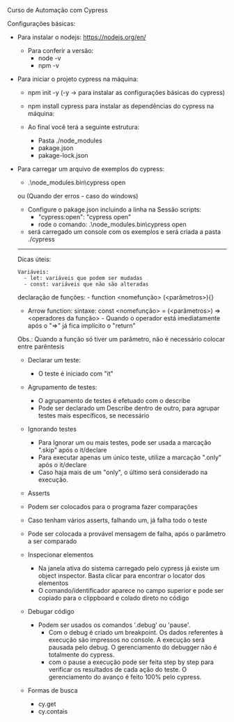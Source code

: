 Curso de Automação com Cypress

Configurações básicas:
- Para instalar o nodejs: https://nodejs.org/en/
    - Para conferir a versão:
        - node -v
        - npm -v

- Para iniciar o projeto cypress na máquina:
    - npm init -y (-y -> para instalar as configurações básicas do cypress)
    - npm install cypress para instalar as dependências do cypress na máquina:

    - Ao final você terá a seguinte estrutura:
        - Pasta ./node_modules
        - pakage.json
        - pakage-lock.json
        
- Para carregar um arquivo de exemplos do cypress:
    -  .\node_modules\.bin\cypress open
   
   ou (Quando der erros - caso do windows)
    - Configure o pakage.json incluindo a linha na Sessão scripts: 
       - "cypress:open": "cypress open"
       - rode o comando: .\node_modules\.bin\cypress open
    - será carregado um console com os exemplos e será criada a pasta ./cypress

    ************************************************

    Dicas úteis:

      Variáveis:
        - let: variáveis que podem ser mudadas
        - const: variáveis que não são alteradas

    declaração de funções:
        - function <nomefunção> (<parâmetros>){}

    - Arrow function:
            sintaxe: const <nomefunção> = (<parâmetros>) => <operadores da função>
            - Quando o operador está imediatamente após o "=>" já fica implícito o "return"
    
    Obs.: Quando a função só tiver um parâmetro, não é necessário colocar entre parêntesis

    - Declarar um teste:
        - O teste é iniciado com "it"
    
    - Agrupamento de testes:
        - O agrupamento de testes é efetuado com o describe
        - Pode ser declarado um Describe dentro de outro, para agrupar testes mais específicos, se necessário
    
    - Ignorando testes 
        - Para Ignorar um ou mais testes, pode ser usada a marcação ".skip" após o it/declare
        - Para executar apenas um único teste, utilize a marcação ".only" após o it/declare
        - Caso haja mais de um "only", o último será considerado na execução.
    
   - Asserts
    - Podem ser colocados para o programa fazer comparações
    - Caso tenham vários asserts, falhando um, já falha todo o teste
    - Pode ser colocada a provável mensagem de falha, após o parâmetro a ser comparado

    - Inspecionar elementos
        - Na janela ativa do sistema carregado pelo cypress já existe um object inspector. Basta clicar para encontrar o locator dos elementos
        - O comando/identificador aparece no campo superior e pode ser copiado para o clippboard e colado direto no código

    - Debugar código
        - Podem ser usados os comandos '.debug' ou 'pause'.
            - Com o debug é criado um breakpoint. Os dados referentes à execução são impressos no console. A execução será pausada pelo debug. O gerenciamento do debugger não é totalmente do cypress.
            - com o pause a execução pode ser feita step by step para verificar os resultados de cada ação do teste. O gerenciamento do avanço é feito 100% pelo cypress.

    - Formas de busca
        - cy.get
        - cy.contais